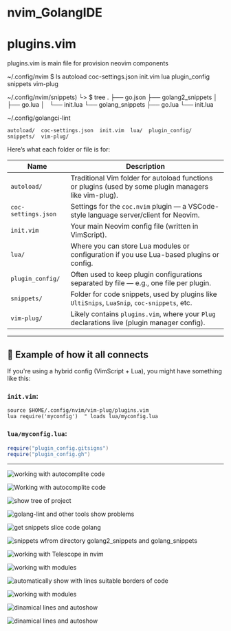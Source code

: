 # nvim_GolangIDE



# plugins.vim 
plugins.vim is main file for provision neovim components


~/.config/nvim
 $ ls
autoload  coc-settings.json  init.vim  lua  plugin_config  snippets  vim-plug

~/.config/nvim/snippets)
 └> $ tree
.
├── go.json
├── golang2_snippets
│   ├── go.lua
│   └── init.lua
└── golang_snippets
    ├── go.lua
    └── init.lua

~/.config/golangci-lint




```
autoload/  coc-settings.json  init.vim  lua/  plugin_config/  snippets/  vim-plug/
```

Here’s what each folder or file is for:

| Name                  | Description |
|-----------------------|-------------|
| `autoload/`           | Traditional Vim folder for autoload functions or plugins (used by some plugin managers like vim-plug). |
| `coc-settings.json`   | Settings for the `coc.nvim` plugin — a VSCode-style language server/client for Neovim. |
| `init.vim`            | Your main Neovim config file (written in VimScript). |
| `lua/`                | Where you can store Lua modules or configuration if you use Lua-based plugins or config. |
| `plugin_config/`      | Often used to keep plugin configurations separated by file — e.g., one file per plugin. |
| `snippets/`           | Folder for code snippets, used by plugins like `UltiSnips`, `LuaSnip`, `coc-snippets`, etc. |
| `vim-plug/`           | Likely contains `plugins.vim`, where your `Plug` declarations live (plugin manager config). |

---

## 🔧 Example of how it all connects

If you're using a hybrid config (VimScript + Lua), you might have something like this:

### `init.vim`:
```vim
source $HOME/.config/nvim/vim-plug/plugins.vim
lua require('myconfig')  " loads lua/myconfig.lua
```

### `lua/myconfig.lua`:
```lua
require("plugin_config.gitsigns")
require("plugin_config.gh")
```

---

![working with autocomplite code](screenshot_1.png)

![Working with autocomplite code](screenshot_2.png)

![show tree of project](screenshot_3.png)

![golang-lint and other tools show problems](screenshot_4.png)

![get snippets slice code golang](screenshot_5.png)

![snippets wfrom directory golang2_snippets and golang_snippets](screenshot_6.png)

![working with Telescope in nvim](screenshot_7.png)

![working with modules](screenshot_8.png)

![automatically show with lines suitable borders of code](screenshot_9.png)

![working with modules](screenshot_10.png)

![dinamical lines and autoshow](screenshot_11.png)

![dinamical lines and autoshow ](screenshot_12.png)